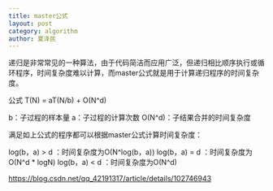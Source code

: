 ```yaml
---
title: master公式
layout: post
category: algorithm
author: 夏泽民
---
```

递归是非常常见的一种算法，由于代码简洁而应用广泛，但递归相比顺序执行或循环程序，时间复杂度难以计算，而master公式就是用于计算递归程序的时间复杂度。

公式
T(N) = aT(N/b) + O(N^d)

b：子过程的样本量
a：子过程的计算次数
O(N^d)：子结果合并的时间复杂度

满足如上公式的程序都可以根据master公式计算时间复杂度：

log(b，a) > d ：时间复杂度为O(N^log(b，a))
log(b，a) = d ：时间复杂度为O(N^d * logN)
log(b，a) < d ：时间复杂度为O(N^d)


<!-- more -->
https://blog.csdn.net/qq_42191317/article/details/102746943


